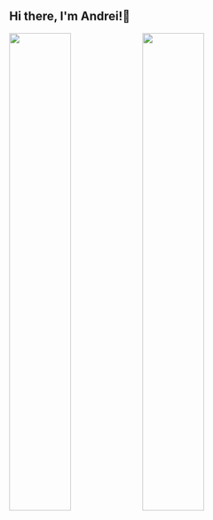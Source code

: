 ## Hi there, I'm Andrei!👋

<img align="left" width="47%" src="https://github-readme-stats.vercel.app/api?username=soacm&show_icons=true&theme=tokyonight&count_private=true" /> 
<img align="left" width="47%" src="https://github-readme-stats.vercel.app/api/top-langs/?username=soacm&layout=compact" />
